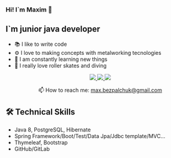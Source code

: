 ### Hi! I`m Maxim 👋
## I`m junior java developer
- :books: I like to write code
- :gear: I love to making concepts with metalworking tecnologies
- :musical_keyboard: I am constantly learning new things
- :diving_mask: I really love roller skates and diving

<p align='center'>
<a href="https://www.linkedin.com/in/maxim-bezpalchuk-7a1508202/">
  <img "height=150" src="https://img.shields.io/badge/LinkedIn-0077B5?style=for-the-badge&logo=linkedin&logoColor=white"/>
</a>
<a href="https://t.me/Maksimgrom">
  <img "height=150" src="https://img.shields.io/badge/Telegram-2CA5E0?style=for-the-badge&logo=telegram&logoColor=white"/>
</a>
<a href="https://vk.com/maksimgrom">
  <img "height=150" src="https://img.shields.io/badge/вконтакте-%232E87FB.svg?&style=for-the-badge&logo=vk&logoColor=white"/>
</a>
</p>
<p align='center'>
   📫 How to reach me: <a href='mailto:max.bezpalchuk@gmail.com'>max.bezpalchuk@gmail.com</a>
</p>

## 🛠 Technical Skills
* Java 8, PostgreSQL, Hibernate
* Spring Framework/Boot/Test/Data Jpa/Jdbc template/MVC...
* Thymeleaf, Bootstrap
* GitHub/GitLab
